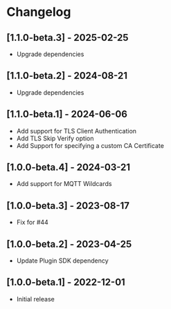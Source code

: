 # Changelog

## [1.1.0-beta.3] - 2025-02-25

- Upgrade dependencies

## [1.1.0-beta.2] - 2024-08-21

- Upgrade dependencies

## [1.1.0-beta.1] - 2024-06-06

- Add support for TLS Client Authentication
- Add TLS Skip Verify option
- Add Support for specifying a custom CA Certificate

## [1.0.0-beta.4] - 2024-03-21

- Add support for MQTT Wildcards

## [1.0.0-beta.3] - 2023-08-17

- Fix for #44

## [1.0.0-beta.2] - 2023-04-25

- Update Plugin SDK dependency

## [1.0.0-beta.1] - 2022-12-01

- Initial release
